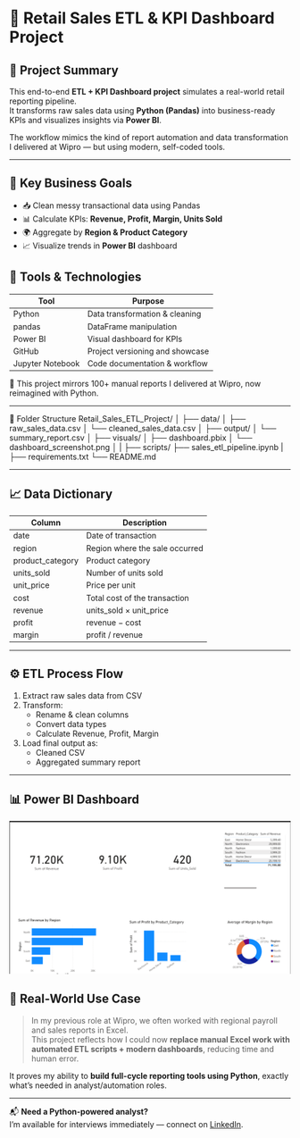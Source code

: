 # 🛒 Retail Sales ETL & KPI Dashboard Project

## 🚀 Project Summary

This end-to-end **ETL + KPI Dashboard project** simulates a real-world retail reporting pipeline.  
It transforms raw sales data using **Python (Pandas)** into business-ready KPIs and visualizes insights via **Power BI**.

The workflow mimics the kind of report automation and data transformation I delivered at Wipro — but using modern, self-coded tools.

---

## 📌 Key Business Goals

- 📥 Clean messy transactional data using Pandas
- 📊 Calculate KPIs: **Revenue, Profit, Margin, Units Sold**
- 🌍 Aggregate by **Region & Product Category**
- 📈 Visualize trends in **Power BI** dashboard

## 🧰 Tools & Technologies

| Tool        | Purpose                           |
|-------------|-----------------------------------|
| Python      | Data transformation & cleaning    |
| pandas      | DataFrame manipulation            |
| Power BI    | Visual dashboard for KPIs         |
| GitHub      | Project versioning and showcase   |
| Jupyter Notebook | Code documentation & workflow |

🔁 This project mirrors 100+ manual reports I delivered at Wipro, now reimagined with Python.

---

📁 Folder Structure
Retail_Sales_ETL_Project/
│
├── data/
│   ├── raw_sales_data.csv
│   └── cleaned_sales_data.csv
│
├── output/
│   └── summary_report.csv
│
├── visuals/
│   ├── dashboard.pbix
│   └── dashboard_screenshot.png
│
|
├── scripts/
├── sales_etl_pipeline.ipynb
|
├── requirements.txt
└── README.md


---

## 📈 Data Dictionary

| Column           | Description                             |
|------------------|-----------------------------------------|
| date           | Date of transaction                     |
| region         | Region where the sale occurred          |
| product_category | Product category                      |
| units_sold     | Number of units sold                    |
| unit_price     | Price per unit                          |
| cost           | Total cost of the transaction           |
| revenue        | units_sold × unit_price                 |
| profit         | revenue − cost                          |
| margin         | profit / revenue                        |

---

## ⚙️ ETL Process Flow

1. Extract raw sales data from CSV
2. Transform:
   - Rename & clean columns
   - Convert data types
   - Calculate Revenue, Profit, Margin
3. Load final output as:
   - Cleaned CSV
   - Aggregated summary report

---
## 📊 Power BI Dashboard
![Retail Dashboard](visuals/dashboard_screenshot.png)

## 🧠 Real-World Use Case

> In my previous role at Wipro, we often worked with regional payroll and sales reports in Excel.  
> This project reflects how I could now **replace manual Excel work with automated ETL scripts + modern dashboards**, reducing time and human error.

It proves my ability to **build full-cycle reporting tools using Python**, exactly what’s needed in analyst/automation roles.

---

📬 **Need a Python-powered analyst?**  
I’m available for interviews immediately — connect on [LinkedIn](www.linkedin.com/in/ashwani-kumar-data-analyst).


